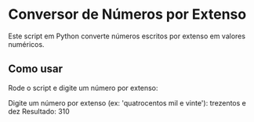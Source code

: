 # Conversor de Números por Extenso

Este script em Python converte números escritos por extenso em valores numéricos.

## Como usar

Rode o script e digite um número por extenso:

Digite um número por extenso (ex: 'quatrocentos mil e vinte'): trezentos e dez 
Resultado: 310